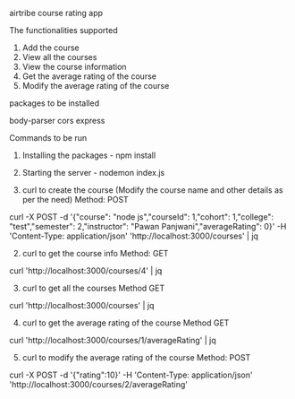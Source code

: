 airtribe course rating app

The functionalities supported
1) Add the course
2) View all the courses
3) View the course information
4) Get the average rating of the course
5) Modify the average rating of the course

packages to be installed

body-parser
cors
express

Commands to be run

1) Installing the packages - npm install
2) Starting the server - nodemon index.js


1) curl to create the course (Modify the course name and other details as per the need)
Method: POST

curl -X POST -d '{"course": "node js","courseId": 1,"cohort": 1,"college": "test","semester": 2,"instructor": "Pawan Panjwani","averageRating": 0}' -H 'Content-Type: application/json' 'http://localhost:3000/courses' | jq

2) curl to get the course info
Method: GET

curl 'http://localhost:3000/courses/4' | jq

3) curl to get all the courses
Method GET

curl 'http://localhost:3000/courses' | jq

4) curl to get the average rating of the course
Method GET

curl 'http://localhost:3000/courses/1/averageRating' | jq

5) curl to modify the average rating of the course
Method: POST

curl -X POST -d '{"rating":10}' -H 'Content-Type: application/json' 'http://localhost:3000/courses/2/averageRating'

